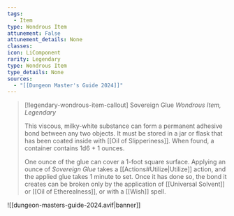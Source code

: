 ```yaml
---
tags:
  - Item
type: Wondrous Item
attunement: False
attunement_details: None
classes:
icon: LiComponent
rarity: Legendary
type: Wondrous Item
type_details: None
sources: 
  - "[[Dungeon Master's Guide 2024]]"
---
```

>[!legendary-wondrous-item-callout] Sovereign Glue
>_Wondrous Item, Legendary_
>
>This viscous, milky-white substance can form a permanent adhesive bond between any two objects. It must be stored in a jar or flask that has been coated inside with [[Oil of Slipperiness]]. When found, a container contains 1d6 + 1 ounces.
>
>One ounce of the glue can cover a 1-foot square surface. Applying an ounce of _Sovereign Glue_ takes a [[Actions#Utilize\|Utilize]] action, and the applied glue takes 1 minute to set. Once it has done so, the bond it creates can be broken only by the application of [[Universal Solvent]] or [[Oil of Etherealness]], or with a [[Wish]] spell.
>


![[dungeon-masters-guide-2024.avif|banner]]